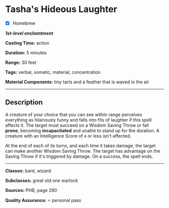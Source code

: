 # Tasha's Hideous Laughter

- [x] Homebrew

***1st-level enchantment***

**Casting Time:** action

**Duration:** 5 minutes

**Range:** 30 feet

**Tags:** verbal, somatic, material, concentration

**Material Components:** tiny tarts and a feather that is waved in the air

---

## Description
A creature of your choice that you can see within range perceives everything as hilariously funny and falls into fits of laughter if this spell affects it.
The target must succeed on a Wisdom Saving Throw or fall **prone**, becoming **incapacitated** and unable to stand up for the duration.
A creature with an Intelligence Score of `4` or less isn't affected.

At the end of each of its turns, and each time it takes damage, the target can make another Wisdom Saving Throw.
The target has advantage on the Saving Throw if it's triggered by damage.
On a success, the spell ends.

---

**Classes:** bard, wizard

**Subclasses:** great old one warlock

**Sources:** PHB, page 280

**Quality Assurance:** :star: personal pass
